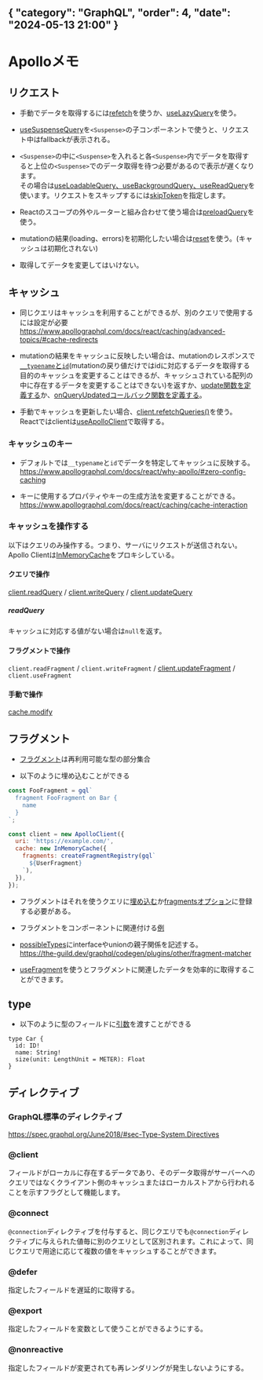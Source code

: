 { "category": "GraphQL",  "order": 4, "date": "2024-05-13 21:00" }
---
# Apolloメモ

## リクエスト 

* 手動でデータを取得するには[refetch](https://www.apollographql.com/docs/react/data/queries/#queryresult-interface-refetch)を使うか、[useLazyQuery](https://www.apollographql.com/docs/react/data/queries/#manual-execution-with-uselazyquery)を使う。

* [useSuspenseQuery](https://www.apollographql.com/docs/react/data/suspense#fetching-with-suspense)を`<Suspense>`の子コンポーネントで使うと、リクエスト中はfallbackが表示される。

* `<Suspense>`の中に`<Suspense>`を入れると各`<Suspense>`内でデータを取得すると上位の`<Suspense>`でのデータ取得を待つ必要があるので表示が遅くなります。  
その場合は[useLoadableQuery、useBackgroundQuery、useReadQuery](https://www.apollographql.com/docs/react/data/suspense/#avoiding-request-waterfalls)を使います。リクエストをスキップするには[skipToken](https://www.apollographql.com/docs/react/api/react/hooks/#skiptoken)を指定します。

* Reactのスコープの外やルーターと組み合わせて使う場合は[preloadQuery](https://www.apollographql.com/docs/react/data/suspense/#initiating-queries-outside-react)を使う。

* mutationの結果(loading、errors)を初期化したい場合は[reset](https://www.apollographql.com/docs/react/data/mutations/#resetting-mutation-status)を使う。(キャッシュは初期化されない)

* 取得してデータを変更してはいけない。

## キャッシュ

* 同じクエリはキャッシュを利用することができるが、別のクエリで使用するには設定が必要  
https://www.apollographql.com/docs/react/caching/advanced-topics/#cache-redirects

* mutationの結果をキャッシュに反映したい場合は、mutationのレスポンスで[`__typename`と`id`](https://www.apollographql.com/docs/react/data/mutations/#include-modified-objects-in-mutation-responses)(mutationの戻り値だけではidに対応するデータを取得する目的のキャッシュを変更することはできるが、キャッシュされている配列の中に存在するデータを変更することはできない)を返すか、[update関数を定義する](https://www.apollographql.com/docs/react/data/mutations/#the-update-function)か、[onQueryUpdatedコールバック関数を定義する](https://www.apollographql.com/docs/react/data/mutations/#refetching-after-update)。

* 手動でキャッシュを更新したい場合、[client.refetchQueries()](https://www.apollographql.com/docs/react/data/refetching/)を使う。  
Reactではclientは[useApolloClient](https://www.apollographql.com/docs/react/api/react/hooks/#useapolloclient)で取得する。

### キャッシュのキー

* デフォルトでは`__typename`と`id`でデータを特定してキャッシュに反映する。  
https://www.apollographql.com/docs/react/why-apollo/#zero-config-caching

* キーに使用するプロパティやキーの生成方法を変更することができる。
https://www.apollographql.com/docs/react/caching/cache-interaction

### キャッシュを操作する

以下はクエリのみ操作する。つまり、サーバにリクエストが送信されない。
Apollo Clientは[InMemoryCache](https://www.apollographql.com/docs/react/api/cache/InMemoryCache/)をプロキシしている。

#### クエリで操作

[client.readQuery](https://www.apollographql.com/docs/react/caching/cache-interaction#readquery) / [client.writeQuery](https://www.apollographql.com/docs/react/caching/cache-interaction#writequery) / [client.updateQuery](https://www.apollographql.com/docs/react/api/cache/InMemoryCache/#updatequery)

##### readQuery

キャッシュに対応する値がない場合は`null`を返す。

#### フラグメントで操作

`client.readFragment` / `client.writeFragment` / [client.updateFragment](https://www.apollographql.com/docs/react/api/cache/InMemoryCache/#updatefragment) / `client.useFragment`

#### 手動で操作

[cache.modify](https://www.apollographql.com/docs/react/caching/cache-interaction/#using-cachemodify)

## フラグメント

* [フラグメント](https://graphql.org/learn/queries/#fragments)は再利用可能な型の部分集合

* 以下のように埋め込むことができる

```js
const FooFragment = gql`
  fragment FooFragment on Bar {
    name
  }
`;

const client = new ApolloClient({
  uri: 'https://example.com/',
  cache: new InMemoryCache({
    fragments: createFragmentRegistry(gql`
      ${UserFragment}
    `),
  }),
});
```

* フラグメントはそれを使うクエリに[埋め込む](https://www.apollographql.com/docs/react/data/fragments/#example-usage)か[fragmentsオプション]()に登録する必要がある。

* フラグメントをコンポーネントに関連付ける[例](https://www.apollographql.com/docs/react/data/fragments/#creating-colocated-fragments)

* [possibleTypes](https://www.apollographql.com/docs/react/data/fragments/#using-fragments-with-unions-and-interfaces)にinterfaceやunionの親子関係を記述する。  
https://the-guild.dev/graphql/codegen/plugins/other/fragment-matcher

* [useFragment](https://www.apollographql.com/docs/react/data/fragments/#usefragment)を使うとフラグメントに関連したデータを効率的に取得することができます。

## type

* 以下のように型のフィールドに[引数](https://graphql.org/learn/schema/#arguments)を渡すことができる  
```
type Car {
  id: ID!
  name: String!
  size(unit: LengthUnit = METER): Float
}
```

## ディレクティブ

### GraphQL標準のディレクティブ

https://spec.graphql.org/June2018/#sec-Type-System.Directives

### @client

フィールドがローカルに存在するデータであり、そのデータ取得がサーバーへのクエリではなくクライアント側のキャッシュまたはローカルストアから行われることを示すフラグとして機能します。

### @connect

`@connection`ディレクティブを付与すると、同じクエリでも`@connection`ディレクティブに与えられた値毎に別のクエリとして区別されます。これによって、同じクエリで用途に応じて複数の値をキャッシュすることができます。

### @defer

指定したフィールドを遅延的に取得する。

### @export

指定したフィールドを変数として使うことができるようにする。

### @nonreactive

指定したフィールドが変更されても再レンダリングが発生しないようにする。